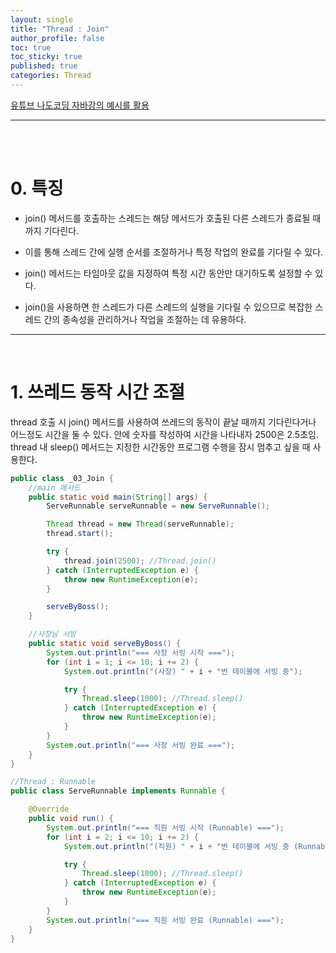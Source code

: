 ```yaml
---
layout: single
title: "Thread : Join"
author_profile: false
toc: true
toc_sticky: true
published: true
categories: Thread
---
```


<div class="notice--danger">
<a href="https://www.inflearn.com/course/%EB%82%98%EB%8F%84%EC%BD%94%EB%94%A9-%EC%9E%90%EB%B0%94-%EA%B8%B0%EB%B3%B8/dashboard" target="_blank">유튜브 나도코딩 자바강의 예시를 활용</a>
</div>
<hr><br>

<br>

# 0. 특징
* join() 메서드를 호출하는 스레드는 해당 메서드가 호출된 다른 스레드가 종료될 때까지 기다린다.
  
* 이를 통해 스레드 간에 실행 순서를 조절하거나 특정 작업의 완료를 기다릴 수 있다.
  
* join() 메서드는 타임아웃 값을 지정하여 특정 시간 동안만 대기하도록 설정할 수 있다. 
  
* join()을 사용하면 한 스레드가 다른 스레드의 실행을 기다릴 수 있으므로 복잡한 스레드 간의 종속성을 관리하거나 작업을 조절하는 데 유용하다.

<hr>
<br>

# 1. 쓰레드 동작 시간 조절

<div class="notice--info">
thread 호출 시 join() 메서드를 사용하여 쓰레드의 동작이 끝날 때까지 기다린다거나 어느정도 시간을 둘 수 있다. 안에 숫자를 작성하여 시간을 나타내자 2500은 2.5초임.
</div>
<div class="notice--info">
thread 내 sleep() 메서드는 지정한 시간동안 프로그램 수행을 잠시 멈추고 싶을 때 사용한다.
</div>

```java
public class _03_Join {
    //main 메서드
    public static void main(String[] args) {
        ServeRunnable serveRunnable = new ServeRunnable();

        Thread thread = new Thread(serveRunnable);
        thread.start();

        try {
            thread.join(2500); //Thread.join()
        } catch (InterruptedException e) {
            throw new RuntimeException(e);
        }

        serveByBoss();
    }

    //사장님 서빙
    public static void serveByBoss() {
        System.out.println("=== 사장 서빙 시작 ===");
        for (int i = 1; i <= 10; i += 2) {
            System.out.println("(사장) " + i + "번 테이블에 서빙 중");

            try {
                Thread.sleep(1000); //Thread.sleep()
            } catch (InterruptedException e) {
                throw new RuntimeException(e);
            }
        }
        System.out.println("=== 사장 서빙 완료 ===");
    }
}
```

```java
//Thread : Runnable
public class ServeRunnable implements Runnable {

    @Override
    public void run() {
        System.out.println("=== 직원 서빙 시작 (Runnable) ===");
        for (int i = 2; i <= 10; i += 2) {
            System.out.println("(직원) " + i + "번 테이블에 서빙 중 (Runnable)");

            try {
                Thread.sleep(1000); //Thread.sleep()
            } catch (InterruptedException e) {
                throw new RuntimeException(e);
            }
        }
        System.out.println("=== 직원 서빙 완료 (Runnable) ===");
    }
}
```

<br>